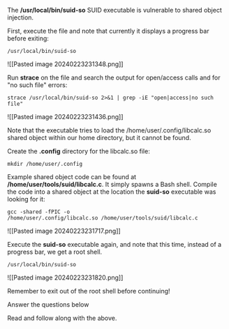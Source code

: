 The **/usr/local/bin/suid-so** SUID executable is vulnerable to shared object injection.

First, execute the file and note that currently it displays a progress bar before exiting:

`/usr/local/bin/suid-so`  

![[Pasted image 20240223231348.png]]

Run **strace** on the file and search the output for open/access calls and for "no such file" errors:

`strace /usr/local/bin/suid-so 2>&1 | grep -iE "open|access|no such file"`

![[Pasted image 20240223231436.png]]

Note that the executable tries to load the /home/user/.config/libcalc.so shared object within our home directory, but it cannot be found.

Create the **.config** directory for the libcalc.so file:

`mkdir /home/user/.config`

Example shared object code can be found at **/home/user/tools/suid/libcalc.c**. It simply spawns a Bash shell. Compile the code into a shared object at the location the **suid-so** executable was looking for it:

`gcc -shared -fPIC -o /home/user/.config/libcalc.so /home/user/tools/suid/libcalc.c`

![[Pasted image 20240223231717.png]]

Execute the **suid-so** executable again, and note that this time, instead of a progress bar, we get a root shell.

`/usr/local/bin/suid-so`  

![[Pasted image 20240223231820.png]]


Remember to exit out of the root shell before continuing!  

Answer the questions below

Read and follow along with the above.